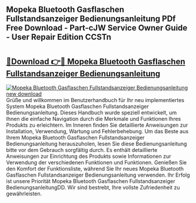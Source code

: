 ## Mopeka Bluetooth Gasflaschen Fullstandsanzeiger Bedienungsanleitung PDf Free Download - Part-cJW Service Owner Guide - User Repair Edition CCSTn

# <h2><a href="http://df2ojzr.blite.top/?on=Mopeka+Bluetooth+Gasflaschen+Fullstandsanzeiger+Bedienungsanleitung">🔗Download 👉🔴 Mopeka Bluetooth Gasflaschen Fullstandsanzeiger Bedienungsanleitung</a></h2>

[![Mopeka Bluetooth Gasflaschen Fullstandsanzeiger Bedienungsanleitung new download](https://i.imgur.com/lujVjoI.png)](http://df2ojzr.blite.top/?on=Mopeka+Bluetooth+Gasflaschen+Fullstandsanzeiger+Bedienungsanleitung)
Grüße und willkommen im Benutzerhandbuch für Ihr neu implementiertes System Mopeka Bluetooth Gasflaschen Fullstandsanzeiger Bedienungsanleitung. Dieses Handbuch wurde speziell entwickelt, um Ihnen die einfache Navigation durch die Merkmale und Funktionen Ihres Produkts zu erleichtern. Im Inneren finden Sie detaillierte Anweisungen zur Installation, Verwendung, Wartung und Fehlerbehebung. Um das Beste aus Ihrem Mopeka Bluetooth Gasflaschen Fullstandsanzeiger Bedienungsanleitung herauszuholen, lesen Sie diese Bedienungsanleitung bitte vor dem Gebrauch sorgfältig durch. Es enthält detaillierte Anweisungen zur Einrichtung des Produkts sowie Informationen zur Verwendung der verschiedenen Funktionen und Funktionen. Genießen Sie den Komfort der Funktionsliste, während Sie Ihr neues Mopeka Bluetooth Gasflaschen Fullstandsanzeiger Bedienungsanleitung verwenden. Ihr Erfolg ist unsere Priorität Mopeka Bluetooth Gasflaschen Fullstandsanzeiger BedienungsanleitungDD. Wir sind bestrebt, Ihre vollste Zufriedenheit zu gewährleisten.
